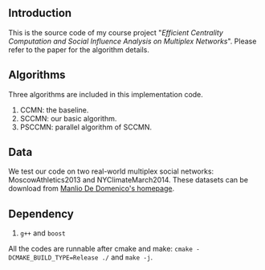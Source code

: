 ## Introduction
This is the source code of my course project "*Efficient Centrality Computation and Social Influence Analysis on Multiplex Networks*". Please refer to the paper for the algorithm details.

## Algorithms

Three algorithms are included in this implementation code.

1. CCMN: the baseline.
1. SCCMN: our basic algorithm.
1. PSCCMN: parallel algorithm of SCCMN.


## Data
We test our code on two real-world multiplex social networks: MoscowAthletics2013 and NYClimateMarch2014. These datasets can be download from [Manlio De Domenico's homepage](https://manliodedomenico.com/data.php).



## Dependency

1. `g++` and `boost`

All the codes are runnable after cmake and make: `cmake -DCMAKE_BUILD_TYPE=Release ./` and `make -j`.
